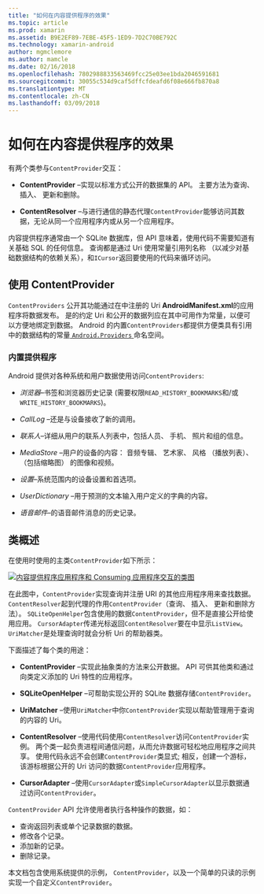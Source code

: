 ```yaml
---
title: "如何在内容提供程序的效果"
ms.topic: article
ms.prod: xamarin
ms.assetid: B9E2EF89-7EBE-45F5-1ED9-7D2C70BE792C
ms.technology: xamarin-android
author: mgmclemore
ms.author: mamcle
ms.date: 02/16/2018
ms.openlocfilehash: 7802988833563469fcc25e03ee1bda2046591681
ms.sourcegitcommit: 30055c534d9caf5dffcfdeafd6f08e666fb870a8
ms.translationtype: MT
ms.contentlocale: zh-CN
ms.lasthandoff: 03/09/2018
---
```

# <a name="how-content-providers-work"></a>如何在内容提供程序的效果

有两个类参与`ContentProvider`交互：

- **ContentProvider** &ndash;实现以标准方式公开的数据集的 API。 主要方法为查询、 插入、 更新和删除。

- **ContentResolver** &ndash;与进行通信的静态代理`ContentProvider`能够访问其数据，无论从同一个应用程序内或从另一个应用程序。

内容提供程序通常由一个 SQLite 数据库，但 API 意味着，使用代码不需要知道有关基础 SQL 的任何信息。 查询都是通过 Uri 使用常量引用列名称 （以减少对基础数据结构的依赖关系），和`ICursor`返回要使用的代码来循环访问。


## <a name="consuming-a-contentprovider"></a>使用 ContentProvider

`ContentProviders` 公开其功能通过在中注册的 Uri **AndroidManifest.xml**的应用程序将数据发布。 是的约定 Uri 和公开的数据列应在其中可用作为常量，以便可以方便地绑定到数据。 Android 的内置`ContentProviders`都提供方便类具有引用中的数据结构的常量[ `Android.Providers` ](https://developer.xamarin.com/api/namespace/Android.Provider/)命名空间。



### <a name="built-in-providers"></a>内置提供程序

Android 提供对各种系统和用户数据使用访问`ContentProviders`:

- *浏览器*&ndash;书签和浏览器历史记录 (需要权限`READ_HISTORY_BOOKMARKS`和/或`WRITE_HISTORY_BOOKMARKS`)。

- *CallLog* &ndash;还是与设备接收了新的调用。

- *联系人*&ndash;详细从用户的联系人列表中，包括人员、 手机、 照片和组的信息。

- *MediaStore* &ndash;用户的设备的内容： 音频专辑、 艺术家、 风格 （播放列表）、 （包括缩略图） 的图像和视频。

- *设置*&ndash;系统范围内的设备设置和首选项。

- *UserDictionary* &ndash;用于预测的文本输入用户定义的字典的内容。

- *语音邮件*&ndash;的语音邮件消息的历史记录。



## <a name="classes-overview"></a>类概述

在使用时使用的主类`ContentProvider`如下所示：

[![内容提供程序应用程序和 Consuming 应用程序交互的类图](how-it-works-images/classdiagram1.png)](how-it-works-images/classdiagram1.png#lightbox)

在此图中，`ContentProvider`实现查询并注册 URI 的其他应用程序用来查找数据。 `ContentResolver`起到代理的作用`ContentProvider`（查询、 插入、 更新和删除方法）。 `SQLiteOpenHelper`包含使用的数据`ContentProvider`，但不是直接公开给使用应用。
`CursorAdapter`传递光标返回`ContentResolver`要在中显示`ListView`。 `UriMatcher`是处理查询时就会分析 Uri 的帮助器类。

下面描述了每个类的用途：

- **ContentProvider** &ndash;实现此抽象类的方法来公开数据。 API 可供其他类和通过向类定义添加的 Uri 特性的应用程序。

- **SQLiteOpenHelper** &ndash;可帮助实现公开的 SQLite 数据存储`ContentProvider`。

- **UriMatcher** &ndash;使用`UriMatcher`中你`ContentProvider`实现以帮助管理用于查询的内容的 Uri。

- **ContentResolver** &ndash;使用代码使用`ContentResolver`访问`ContentProvider`实例。 两个类一起负责进程间通信问题，从而允许数据可轻松地应用程序之间共享。 使用代码永远不会创建`ContentProvider`类显式; 相反，创建一个游标，该游标根据公开的 Uri 访问的数据`ContentProvider`应用程序。

- **CursorAdapter** &ndash;使用`CursorAdapter`或`SimpleCursorAdapter`以显示数据通过访问`ContentProvider`。

`ContentProvider` API 允许使用者执行各种操作的数据，如：

-  查询返回列表或单个记录数据的数据。
-  修改各个记录。
-  添加新的记录。
-  删除记录。

本文档包含使用系统提供的示例， `ContentProvider`，以及一个简单的只读的示例实现一个自定义`ContentProvider`。


